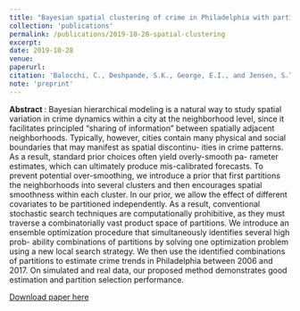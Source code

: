 ```yaml
---
title: "Bayesian spatial clustering of crime in Philadelphia with particle optimizatino" 
collection: 'publications'
permalink: /publications/2019-10-28-spatial-clustering
excerpt:
date: 2019-10-28
venue:
paperurl:
citation: 'Balocchi, C., Deshpande, S.K., George, E.I., and Jensen, S.T. (2019). &quot; Bayesian spatial clustering of crime in Philadelphia with particle optimization&quot; (technical report).'
note: 'preprint'
---
```


<b> Abstract </b>: 
Bayesian hierarchical modeling is a natural way to study spatial variation in crime dynamics within a city at the neighborhood level, since it facilitates principled “sharing of information” between spatially adjacent neighborhoods. Typically, however, cities contain many physical and social boundaries that may manifest as spatial discontinu- ities in crime patterns. As a result, standard prior choices often yield overly-smooth pa- rameter estimates, which can ultimately produce mis-calibrated forecasts. To prevent potential over-smoothing, we introduce a prior that first partitions the neighborhoods into several clusters and then encourages spatial smoothness within each cluster. In our prior, we allow the effect of different covariates to be partitioned independently. As a result, conventional stochastic search techniques are computationally prohibitive, as they must traverse a combinatorially vast product space of partitions. We introduce an ensemble optimization procedure that simultaneously identifies several high prob- ability combinations of partitions by solving one optimization problem using a new local search strategy. We then use the identified combinations of partitions to estimate crime trends in Philadelphia between 2006 and 2017. On simulated and real data, our proposed method demonstrates good estimation and partition selection performance.

[Download paper here](https://skdeshpande91.github.io/files/spatial_clustering.pdf)
